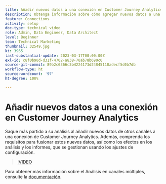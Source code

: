 ```yaml
---
title: Añadir nuevos datos a una conexión en Customer Journey Analytics
description: Obtenga información sobre cómo agregar nuevos datos a una conexión de Customer Journey Analytics para sacar más partido al análisis.
feature: Connections
activity: setup
doc-type: technical video
role: Admin, Data Engineer, Data Architect
level: Beginner
team: Technical Marketing
thumbnail: 32549.jpg
kt: 3965
last-substantial-update: 2023-03-17T00:00:00Z
exl-id: c8f0b90d-d31f-4702-a838-70ab78b690c0
source-git-commit: 89b2c6366c3b4224173d24845110adecf5d0b7db
workflow-type: ht
source-wordcount: '97'
ht-degree: 100%

---
```


# Añadir nuevos datos a una conexión en Customer Journey Analytics

Saque más partido a su análisis al añadir nuevos datos de otros canales a una conexión de Customer Journey Analytics. Además, comprenda los requisitos para fusionar estos nuevos datos, así como los efectos en los análisis y los informes, que se gestionan usando los ajustes de configuración.

>[!VIDEO](https://video.tv.adobe.com/v/32549/?learn=on&quality=12&learn=on)

Para obtener más información sobre el Análisis en canales múltiples, consulte la [documentación](https://experienceleague.adobe.com/docs/analytics-platform/using/cca/overview.html?lang=es).
